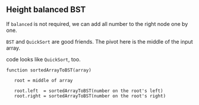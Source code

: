## Height balanced BST

If `balanced` is not required, we can add all number to the right node one by one.

`BST` and `QuickSort` are good friends. The pivot here is the middle of the input array.

code looks like `QuickSort`, too.

```
function sortedArrayToBST(array)
   
   root = middle of array
   
   root.left  = sortedArrayToBST(number on the root's left)
   root.right = sortedArrayToBST(number on the root's right)


```
